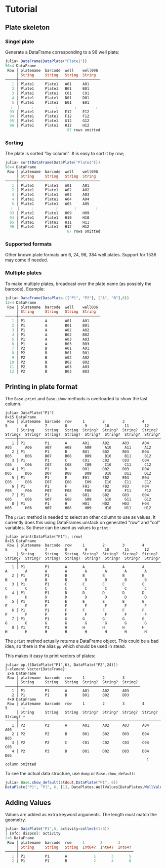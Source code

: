 # Tutorial

## Plate skeleton

### Singel plate
Generate a DataFrame corresponding to a 96 well plate:

``` julia
julia> DataFrame(DataPlate("Plate1"))
96×4 DataFrame
 Row │ platename  barcode  well    well096 
     │ String     String   String  String  
─────┼─────────────────────────────────────
   1 │ Plate1     Plate1   A01     A01
   2 │ Plate1     Plate1   B01     B01
   3 │ Plate1     Plate1   C01     C01
   4 │ Plate1     Plate1   D01     D01
   5 │ Plate1     Plate1   E01     E01
  ⋮  │     ⋮         ⋮       ⋮        ⋮
  93 │ Plate1     Plate1   E12     E12
  94 │ Plate1     Plate1   F12     F12
  95 │ Plate1     Plate1   G12     G12
  96 │ Plate1     Plate1   H12     H12
                            87 rows omitted

```

### Sorting

The plate is sorted "by column". It is easy to sort it by row;

``` julia
julia> sort(DataFrame(DataPlate("Plate1")))
96×4 DataFrame
 Row │ platename  barcode  well    well096 
     │ String     String   String  String  
─────┼─────────────────────────────────────
   1 │ Plate1     Plate1   A01     A01
   2 │ Plate1     Plate1   A02     A02
   3 │ Plate1     Plate1   A03     A03
   4 │ Plate1     Plate1   A04     A04
   5 │ Plate1     Plate1   A05     A05
  ⋮  │     ⋮         ⋮       ⋮        ⋮
  93 │ Plate1     Plate1   H09     H09
  94 │ Plate1     Plate1   H10     H10
  95 │ Plate1     Plate1   H11     H11
  96 │ Plate1     Plate1   H12     H12
                            87 rows omitted

```

### Supported formats

Other known plate formats are 6, 24, 96, 384 well plates.
Support for 1536 may come if needed.

### Multiple plates

To make multiple plates, broadcast over the plate name (as possibly the barcode).
Example:

``` julia
julia> DataFrame(DataPlate.(["P1", "P2"], ["A", "B"],6))
12×4 DataFrame
 Row │ platename  barcode  well    well006 
     │ String     String   String  String  
─────┼─────────────────────────────────────
   1 │ P1         A        A01     A01
   2 │ P1         A        B01     B01
   3 │ P1         A        A02     A02
   4 │ P1         A        B02     B02
   5 │ P1         A        A03     A03
   6 │ P1         A        B03     B03
   7 │ P2         B        A01     A01
   8 │ P2         B        B01     B01
   9 │ P2         B        A02     A02
  10 │ P2         B        B02     B02
  11 │ P2         B        A03     A03
  12 │ P2         B        B03     B03
```

## Printing in plate format

The `Base.print` and `Base.show` methods is overloaded to show the last column.

```
julia> DataPlate("P1")
8×15 DataFrame
 Row │ platename  barcode  row     1        2        3        4        5        6        7        8        9        10       11       12      
     │ String     String   String  String?  String?  String?  String?  String?  String?  String?  String?  String?  String?  String?  String? 
─────┼────────────────────────────────────────────────────────────────────────────────────────────────────────────────────────────────────────
   1 │ P1         P1       A       A01      A02      A03      A04      A05      A06      A07      A08      A09      A10      A11      A12
   2 │ P1         P1       B       B01      B02      B03      B04      B05      B06      B07      B08      B09      B10      B11      B12
   3 │ P1         P1       C       C01      C02      C03      C04      C05      C06      C07      C08      C09      C10      C11      C12
   4 │ P1         P1       D       D01      D02      D03      D04      D05      D06      D07      D08      D09      D10      D11      D12
   5 │ P1         P1       E       E01      E02      E03      E04      E05      E06      E07      E08      E09      E10      E11      E12
   6 │ P1         P1       F       F01      F02      F03      F04      F05      F06      F07      F08      F09      F10      F11      F12
   7 │ P1         P1       G       G01      G02      G03      G04      G05      G06      G07      G08      G09      G10      G11      G12
   8 │ P1         P1       H       H01      H02      H03      H04      H05      H06      H07      H08      H09      H10      H11      H12
```

The `print` method is needed to select an other column to use as values. 
It currently does this using DataFrames.unstack on generated "row" and "col" variables.
So these can be used as values to `print` :

```
julia> print(DataPlate("P1"), :row)
8×15 DataFrame
 Row │ platename  barcode  row     1        2        3        4        5        6        7        8        9        10       11       12      
     │ String     String   String  String?  String?  String?  String?  String?  String?  String?  String?  String?  String?  String?  String? 
─────┼────────────────────────────────────────────────────────────────────────────────────────────────────────────────────────────────────────
   1 │ P1         P1       A       A        A        A        A        A        A        A        A        A        A        A        A
   2 │ P1         P1       B       B        B        B        B        B        B        B        B        B        B        B        B
   3 │ P1         P1       C       C        C        C        C        C        C        C        C        C        C        C        C
   4 │ P1         P1       D       D        D        D        D        D        D        D        D        D        D        D        D
   5 │ P1         P1       E       E        E        E        E        E        E        E        E        E        E        E        E
   6 │ P1         P1       F       F        F        F        F        F        F        F        F        F        F        F        F
   7 │ P1         P1       G       G        G        G        G        G        G        G        G        G        G        G        G
   8 │ P1         P1       H       H        H        H        H        H        H        H        H        H        H        H        H
```


The `print` method actually returns a DataFrame object.
This could be a bad idea, so there is the alias `pp` which should be used in stead.

This makes it easy to print vectors of plates:

```
julia> pp.([DataPlate("P1",6), DataPlate("P2",24)])
2-element Vector{DataFrame}:
 2×6 DataFrame
 Row │ platename  barcode  row     1        2        3       
     │ String     String   String  String?  String?  String? 
─────┼───────────────────────────────────────────────────────
   1 │ P1         P1       A       A01      A02      A03
   2 │ P1         P1       B       B01      B02      B03
 4×9 DataFrame
 Row │ platename  barcode  row     1        2        3        4        5       ⋯
     │ String     String   String  String?  String?  String?  String?  String? ⋯
─────┼──────────────────────────────────────────────────────────────────────────
   1 │ P2         P2       A       A01      A02      A03      A04      A05     ⋯
   2 │ P2         P2       B       B01      B02      B03      B04      B05
   3 │ P2         P2       C       C01      C02      C03      C04      C05
   4 │ P2         P2       D       D01      D02      D03      D04      D05
                                                                1 column omitted
```

To see the actual data structure, use `dump` or `Base.show_default`:


``` julia
julia> Base.show_default(stdout,DataPlate("P1", 6))
DataPlate("P1", "P1", 6, [1], DataPlates.WellValues[DataPlates.WellValues{String}("well006", ["A01", "B01", "A02", "B02", "A03", "B03"])])

```

## Adding Values

Values are added as extra keyword arguments.
The length must match the geometry.

``` julia
julia> DataPlate("P1",6, activity=collect(1:6))
[ Info: dispcol: activity
2×6 DataFrame
 Row │ platename  barcode  row     1       2       3      
     │ String     String   String  Int64?  Int64?  Int64? 
─────┼────────────────────────────────────────────────────
   1 │ P1         P1       A            1       3       5
   2 │ P1         P1       B            2       4       6
```


